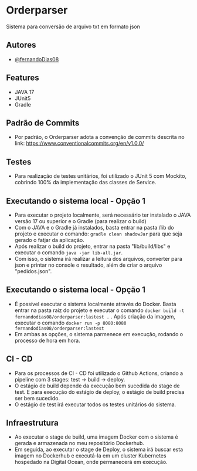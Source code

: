 # Orderparser
Sistema para conversão de arquivo txt em formato json

## Autores

- [@fernandoDias08](https://github.com/FernandoDias08)

## Features
- JAVA 17
- JUnit5
- Gradle


## Padrão de Commits
- Por padrão, o Orderparser adota a convenção de commits descrita no link:
 https://www.conventionalcommits.org/en/v1.0.0/

## Testes
- Para realização de testes unitários, foi utilizado o JUnit 5 com Mockito, cobrindo 100% da implementação das classes de Service.

## Executando o sistema local - Opção 1
- Para executar o projeto localmente, será necessário ter instalado o JAVA versão 17 ou superior e o Gradle (para realizar o build)
- Com o JAVA e o Gradle já instalados, basta entrar na pasta /lib do projeto e executar o comando:
  ```gradle clean shadowJar``` para que seja gerado o fatjar da aplicação.
- Após realizar o build do projeto, entrar na pasta "lib/build/libs" e executar o comando ```java -jar lib-all.jar```.
- Com isso, o sistema irá realizar a leitura dos arquivos, converter para json e printar no console o resultado, além de criar o arquivo "pedidos.json".
  
## Executando o sistema local - Opção 1
- É possível executar o sistema localmente através do Docker. Basta entrar na pasta raiz do projeto e executar o comando ```docker build -t fernandodias08/orderparser:lastest .``` . Após criação da imagem, executar o comando ```docker run -p 8080:8080 fernandodias08/orderparser:lastest```
- Em ambas as opções, o sistema parmenece em execução, rodando o processo de hora em hora.

## CI - CD
- Para os processos de CI - CD foi utilizado o Github Actions, criando a pipeline com 3 stages: test -> build -> deploy.
- O estágio de build depende da execução bem sucedida do stage de test. E para execução do estágio de deploy, o estágio de build precisa ser bem sucedido.
- O estágio de test irá executar todos os testes unitários do sistema.

## Infraestrutura
- Ao executar o stage de build, uma imagem Docker com o sistema é gerada e armazenada no meu repositório Dockerhub.
- Em seguida, ao executar o stage de Deploy, o sistema irá buscar esta imagem no Dockerhub e executá-la em um cluster Kubernetes hospedado na Digital Ocean, onde permanecerá em execução. 
